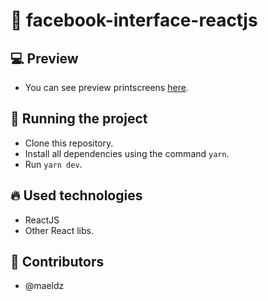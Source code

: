 # :speech_balloon: facebook-interface-reactjs

## :computer: Preview

- You can see preview printscreens [here](/preview).

## :wrench: Running the project

- Clone this repository.
- Install all dependencies using the command `yarn`.
- Run `yarn dev`.

## :fire: Used technologies

- ReactJS
- Other React libs.

## :man: Contributors

- @maeldz
